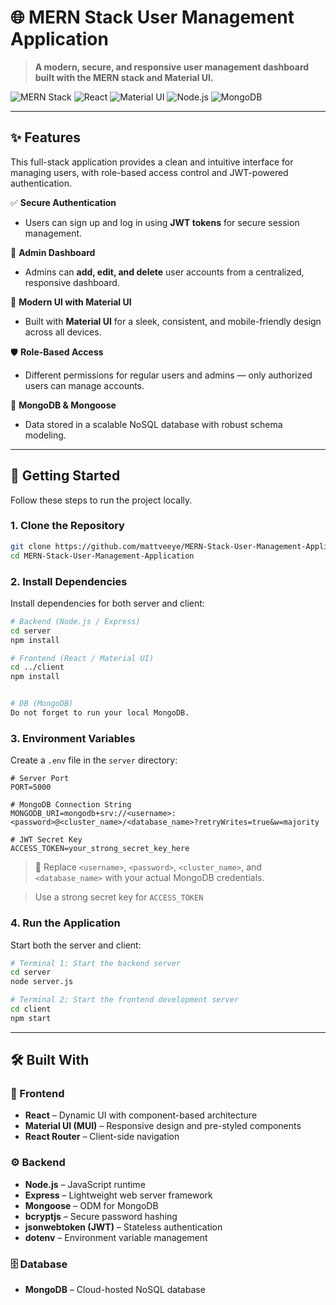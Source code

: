 
# 🌐 MERN Stack User Management Application

> **A modern, secure, and responsive user management dashboard built with the MERN stack and Material UI.**

![MERN Stack](https://img.shields.io/badge/MERN-Stack-blue?logo=mongodb&logoColor=white&color=1e40af)
![React](https://img.shields.io/badge/React-v18-green?logo=react&logoColor=white)
![Material UI](https://img.shields.io/badge/Material--UI-%231976D2?logo=mui&logoColor=white)
![Node.js](https://img.shields.io/badge/Node.js-%2368A063?logo=node.js&logoColor=white)
![MongoDB](https://img.shields.io/badge/MongoDB-%2347A248?logo=mongodb&logoColor=white)

---

## ✨ Features

This full-stack application provides a clean and intuitive interface for managing users, with role-based access control and JWT-powered authentication.

✅ **Secure Authentication**  
- Users can sign up and log in using **JWT tokens** for secure session management.

🔐 **Admin Dashboard**  
- Admins can **add, edit, and delete** user accounts from a centralized, responsive dashboard.

🎨 **Modern UI with Material UI**  
- Built with **Material UI** for a sleek, consistent, and mobile-friendly design across all devices.

🛡️ **Role-Based Access**  
- Different permissions for regular users and admins — only authorized users can manage accounts.

💾 **MongoDB & Mongoose**  
- Data stored in a scalable NoSQL database with robust schema modeling.

---

## 🚀 Getting Started

Follow these steps to run the project locally.

### 1. Clone the Repository

```bash
git clone https://github.com/mattveeye/MERN-Stack-User-Management-Application
cd MERN-Stack-User-Management-Application
```

### 2. Install Dependencies

Install dependencies for both server and client:

```bash
# Backend (Node.js / Express)
cd server
npm install

# Frontend (React / Material UI)
cd ../client
npm install


# DB (MongoDB)
Do not forget to run your local MongoDB.
```



### 3. Environment Variables

Create a `.env` file in the `server` directory:

```env
# Server Port
PORT=5000

# MongoDB Connection String
MONGODB_URI=mongodb+srv://<username>:<password>@<cluster_name>/<database_name>?retryWrites=true&w=majority

# JWT Secret Key
ACCESS_TOKEN=your_strong_secret_key_here
```

> 🔐 Replace `<username>`, `<password>`, `<cluster_name>`, and `<database_name>` with your actual MongoDB credentials.  

> Use a strong secret key for `ACCESS_TOKEN` 

### 4. Run the Application

Start both the server and client:

```bash
# Terminal 1: Start the backend server
cd server
node server.js
```

```bash
# Terminal 2: Start the frontend development server
cd client
npm start
```


---

## 🛠️ Built With

### 🎨 Frontend
- **React** – Dynamic UI with component-based architecture
- **Material UI (MUI)** – Responsive design and pre-styled components
- **React Router** – Client-side navigation

### ⚙️ Backend
- **Node.js** – JavaScript runtime
- **Express** – Lightweight web server framework
- **Mongoose** – ODM for MongoDB
- **bcryptjs** – Secure password hashing
- **jsonwebtoken (JWT)** – Stateless authentication
- **dotenv** – Environment variable management

### 🗄️ Database
- **MongoDB** – Cloud-hosted NoSQL database

